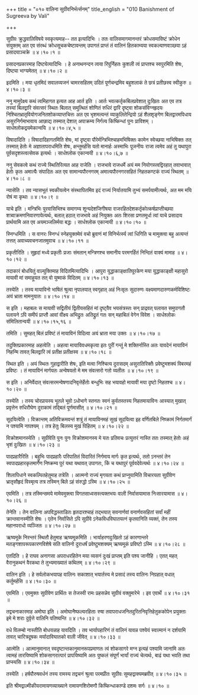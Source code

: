 +++
title = "०१० वालिना सुग्रीवनिर्भर्त्सनम्"
title_english = "010 Banishment of Sugreeva by Vali"

+++


सुग्रीवः क्रुद्धवालिविषये स्वकृत्यमाह-- तत इत्यादिभिः । ततः
वालिसमागमानन्तरं क्रोधसमाविष्टं क्रोधेन संयुक्तम् अत एव संरब्धं
क्रोधसूचकचेष्टावन्तम् उपागतं प्राप्तं तं वालिनं हितकाम्यया
स्वकल्याणवाञ्छया ऽहं प्रसादयाञ्चक्रे  ॥  ४।१०।१  ॥   

  

प्रसादनप्रकारमाह दिष्ट्येत्यादिभिः । हे अनाथनन्दन त्वया रिपुर्निहतः
कुशली त्वं प्राप्तश्च स्वपुरमिति शेषः, दिष्ट्या भाग्यमेतत्  ॥  ४।१०।२
 ॥   

  

इदमिति । मया धृतमिदं सवालव्यजनं चामरसहितम् उदितं पूर्णचन्द्रमिव बहुशलाकं
ते छत्रं प्रतीछस्व स्वीकुरु  ॥  ४।१०।३  ॥   

  

ननु मामुपेक्ष्य कथं त्वमिहागत इत्यत आह आर्त इति । आर्तः
भवत्कर्तृकबिलप्रवेशात् दुःखितः अत एव तत्र तस्यां बिलद्वारि संवत्सरं
स्थितः बिलात् समुत्थितं शोणितं रुधिरं द्वारि दृष्ट्वा शोकसंविग्नहृदयः
निश्चितभ्रातृवियोगजनितशोकव्याप्तचित्तः अत एव भृशमत्यन्तं
व्याकुलितेन्द्रियो ऽहं शैलशृङ्गेण बिलद्वारमपिधाय असुरनिर्गमाभावाय आछाद्य
तस्मात् देशात् अपाक्रम्य निर्गत्य किष्किन्धां पुनः प्राविशम् ।
सार्धश्लोकद्वयमेकान्वयि  ॥  ४।१०।४,५  ॥   

  

विषादादिति । विषादादिहागतमिति शेषः, मां दृष्ट्वा
पौरेर्मन्त्रिभिश्चाहमभिषिक्तः कामेन स्वेच्छया नाभिषिक्तः तत् तस्मात्
हेतोः मे अज्ञातापराधमिति शेषः, क्षन्तुमर्हसि यतो मानार्हः अस्माभिः
पूजनीयः राजा त्वमेव अहं तु यथापुरा पूर्वसदृशस्त्वत्सेवक इत्यर्थः ।
सार्धश्लोक एकान्वयी  ॥  ४।१०।६,७  ॥   

  

ननु सेवकत्वे कथं राज्ये स्थितिरित्यत आह राजेति । राजभावे राजधर्मे अयं मम
नियोगस्त्वद्विरहात् तवाभावात् हेतोः कृतः अमात्यैः संपादितः अत एव
सामान्यपौरनगरम् अमात्यपौरनगरसहितं निहतकण्टकं राज्यं स्थितम्  ॥  ४।१०।८
 ॥   

  

न्यासेति । तव न्यासभूतं स्वकीयत्वेन संस्थापितमिव इदं राज्यं निर्यातयामि
तुभ्यं समर्पयामीत्यर्थः, अत मम मयि रोषं मा कृथाः  ॥  ४।१०।९  ॥   

  

याचे इति । मन्त्रिभिः पुरवासिभिश्च समागम्य शून्यदेशजिगीषया
राजरहितदेशकर्तृकोत्कर्षप्राप्तीच्छया शत्र्वाक्रमणनिवारणायेत्यर्थः, बलात्
हठात् राजभावे अहं नियुक्तः अतः शिरसा प्रणतमूर्धा त्वां याचे प्रसादाय
प्रार्थयामि अत एव अयमञ्जलिर्मया बद्धः । सार्धश्लोक एकान्वयी  ॥  ४।१०।१०
 ॥   

  

स्निग्धमिति । स वानरः स्निग्धं स्नेहयुक्तमेवं वचो ब्रुवाणं मां
विनिर्भर्त्स्य त्वां धिगिति च मामुक्त्वा बहु अत्यन्तं तत्तत्
अवाच्यवचनजातमुवाच  ॥  ४।१०।११  ॥   

  

प्रकृतीरिति । सुहृदां मध्ये प्रकृतीः प्रजाः संमतान् मन्त्रिणश्च समानीय
परमगर्हितं निन्दितं वाक्यं मामाह  ॥  ४।१०।१२  ॥   

  

तदाकारं बोधयितुं वाल्युक्तिमाह विदितमित्यादिभिः । आपुरा
युद्धाकाङ्क्षातिपूरकेण मया युद्धाकाङ्क्षी महासुरो मायावी मां समाहूयत तत्
वो युष्माकं विदितम्  ॥  ४।१०।१३  ॥   

  

तस्येति । तस्य मायाविनो भाषितं श्रुत्वा नृपालयात् स्वगृहात् अहं निःसृतः
सुदारुणः वक्ष्यमाणदारुणकर्मविशिष्टः अयं भ्राता मामनुयातः  ॥  ४।१०।१४  ॥   

  

स इति । महाबलः स मायावी सद्वितीयं द्वितीयसहितं मां दृष्ट्वैव भयसंत्रस्तः
सन् प्राद्रवत् पलायत समुपागतौ पलायने ऽपि समीपं प्राप्तौ आवां वीक्ष्य
अभिद्रुतः अतिद्रुतं गतः सन् महाबिलं वेगेन विवेश । सार्धश्लोकः
संमिलितान्वयी  ॥  ४।१०।१५,१६  ॥   

  

तमिति । सुमहत् बिलं प्रविष्टं तं मायाविनं विदित्वा अयं भ्राता मया उक्तः
 ॥  ४।१०।१७  ॥   

  

तदुक्तिप्रकारमाह अहत्वेति । अहत्वा मायाविवधमकृत्वा इतः पुरीं गन्तुं मे
शक्तिर्नास्ति अतः यावदेनं मायाविनं निहन्मि तावत् बिलद्वारि त्वं प्रतीक्ष
प्रतीक्षस्व  ॥  ४।१०।१८  ॥   

  

स्थित इति । अयं स्थितः गुहाद्वारीति शेषः, इति मत्वा निश्चित्य दुरासदम्
असुरातिरिक्तैः प्रवेष्टुमशक्यं विबरमहं प्रविष्टः । तं मायाविनं मार्गयतः
अन्वेषयतो मे मम संवत्सरो गतो व्यतीतः  ॥  ४।१०।१९  ॥   

  

स इति । अनिर्वेदात् संवत्सरमन्वेषणादनिवृत्तेर्हेतोः बन्धुभिः सह भयावहो
मायावी मया दृष्टो निहतश्च  ॥  ४।१०।२०  ॥   

  

तस्येति । तस्य चोरप्रायस्य भूतले भूवो ऽधोभागे स्तनतः स्वनं कुर्वतस्तस्य
निहतमायाविनः आस्यात् मुखात् प्रवृत्तेन रुधिरौघेण दुराकामं तद्बिलं
पूर्णमासीत्  ॥  ४।१०।२१  ॥   

  

सूदयित्वेति । विक्रान्तम् अतिविक्रमवन्तं शत्रुं तं मायाविनमहं सुखं
सूदयित्वा इह वर्णितबिले निष्क्रामं निर्गतमार्गं न पश्यामि नापश्यम् ।
तत्र हेतुः बिलस्य मुखं पिहितम्  ॥  ४।१०।२२  ॥   

  

विक्रोशमानस्येति । सुग्रीवेति पुनः पुनः विक्रोशमानस्य मे यतः प्रतिवचः
प्रत्युत्तरं नास्ति ततः तस्मात् हेतोः अहं भृशं दुःखितः  ॥  ४।१०।२३  ॥   

  

पादप्रहारैरिति । बहुभिः पादप्रहारैः परिपातितं विदारितं निर्गमाय मार्गः
कृत इत्यर्थः, ततो ऽनन्तरं तेन स्वपादप्रहारकृतमार्गेण निष्क्रम्य पुरं यथा
यथावत् उपागतः, किं च यथापुरं पूर्ववदेवेत्यर्थः  ॥  ४।१०।२४  ॥   

  

शिलापिधाने स्वकल्पितहेतुमाह तत्रेति । आत्मनो राज्यं मृगयता कथं
प्राप्नुयामिति विचारयता सुग्रीवेण भ्रातृसौहृदं विस्मृत्य तत्र तस्मिन्
बिले ऽहं संरुद्धो ऽस्मि  ॥  ४।१०।२५  ॥   

  

एवमिति । तत्र तस्मिन्समये मामेवमुक्त्वा विगतसाध्वसस्त्यक्तभयः वाली
निर्वासयामास निःसारयामास  ॥  ४।१०।२६  ॥   

  

तेनेति । तेन वालिना अपविद्धस्ताडितः हृतदारश्चाहं तद्भयात् सवनार्णवां
वनार्णवसहितां सर्वां महीं क्रान्तवानस्मीति शेषः । एतेन निर्वासिते ऽपि
सुग्रीवे ऽनेकविधविघातयत्नं कृतवानिति व्यक्तं, तेन तस्य महानपराधो
व्यञ्जितः  ॥  ४।१०।२७  ॥   

  

ऋष्यमूके निरन्तरं स्थितौ हेतुमाह ऋष्यमूकमिति । भार्याहरणदुःखितो ऽहं
कारणान्तरे मतङ्गशापरूपकारणविशेषे सति वालिनो दुराधर्षं प्रवेष्टुमशक्यम्
ऋष्यमूकं प्रविष्टो ऽस्मि  ॥  ४।१०।२८  ॥   

  

एतदिति । हे राघव अनागसा अपराधरहितेन मया व्यसनं दुःखं प्राप्तम् इति पश्य
जानीहि । एतत् महत् वैरानुकथनं वैरकथा ते तुभ्यमाख्यातं कथितम्  ॥  ४।१०।२९
 ॥   

  

वालिन इति । हे सर्वलोकभयापह वालिनः सकाशात् भयार्तस्य मे प्रसादं तस्य
वालिनः निग्रहात् वधात् कर्तुमर्हसि  ॥  ४।१०।३०  ॥   

  

एवमिति । एवमुक्तः सुग्रीवेण प्रार्थितः स तेजस्वी रामः प्रहसन्नेव
सुग्रीवं वक्तुमारेभे । इव एवार्थे  ॥  ४।१०।३१  ॥   

  

तद्वचनाकारमाह अमोघा इति । अमोघानैष्फल्यरहिताः रुषा
तवापराधजनितदुरितनिवृत्तिहेतुककोपेन प्रयुक्ताः इमे मे शराः दुर्वृत्ते
वालिनि पतिष्यन्ति  ॥  ४।१०।३२  ॥   

  

वधे विलम्बो नास्तीति बोधयन्नाह यावदिति । तव भार्यापहारिणं तं वालिनं
यावन्न पश्येयं स्वात्मानं न दर्शयामि तावत् चारित्रदूषकः मर्यादाविघातको
वाली जीवेत्  ॥  ४।१०।३३  ॥   

  

आत्मेति । आत्मानुमानात् स्वदृष्टान्तकानुमानरूपप्रमाणतः त्वं शोकसागरे
मग्न इत्यहं पश्यामि जानामि अतः त्वामहं तारयिष्यामि शोकसागरात्पारं
प्रापयिष्यामि अतः पुष्कलं संपूर्णं भार्यां राज्यं चेत्यर्थः, बाढं यथा
भवति तथा प्राप्स्यसि  ॥  ४।१०।३४  ॥   

  

तस्येति । हर्षपौरुषवर्धनं तस्य रामस्य तद्वचनं श्रुत्वा परमप्रीतः
सुग्रीवः सुमहद्वाक्यमब्रवीत्  ॥  ४।१०।३५  ॥   

  

इति श्रीमद्वाल्मीकीयरामायणव्याख्याने रामायणशिरोमणौ किष्किन्धाकाण्डे दशमः
सर्गः  ॥  ४।१०  ॥   

  


